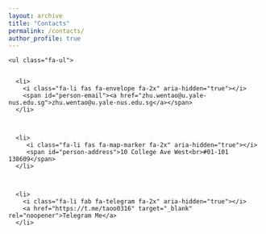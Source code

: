 ```yaml
---
layout: archive
title: "Contacts"
permalink: /contacts/
author_profile: true
---
```


     
    

  <div class="col-12 col-lg-8">
    

    

    <ul class="fa-ul">

      
      <li>
        <i class="fa-li fas fa-envelope fa-2x" aria-hidden="true"></i>
        <span id="person-email"><a href="zhu.wentao@u.yale-nus.edu.sg">zhu.wentao@u.yale-nus.edu.sg</a></span>
      </li>
  
      
      
      <li>
         <i class="fa-li fas fa-map-marker fa-2x" aria-hidden="true"></i>
         <span id="person-address">10 College Ave West<br>#01-101 138609</span>
      </li>
       
        
      
      <li>
        <i class="fa-li fab fa-telegram fa-2x" aria-hidden="true"></i>
        <a href="https://t.me/taoo0316" target="_blank" rel="noopener">Telegram Me</a>
      </li>
      

